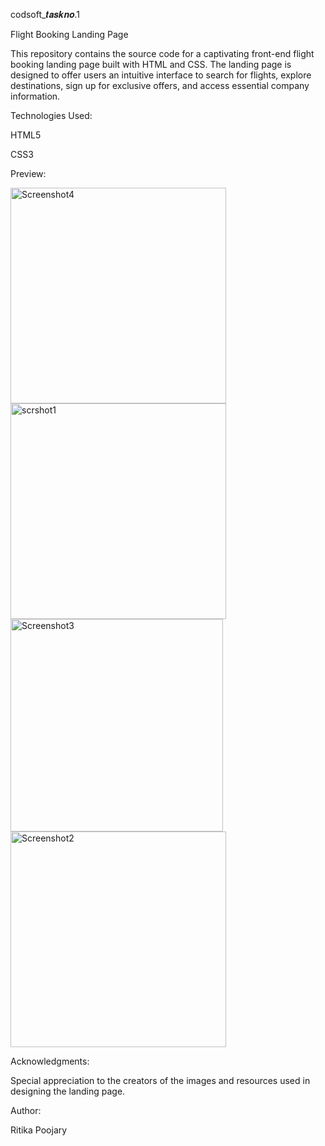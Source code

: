 codsoft_𝒕𝒂𝒔𝒌𝒏𝒐.1

Flight Booking Landing Page 

This repository contains the source code for a captivating front-end flight booking landing page built with HTML and CSS. The landing page is designed to offer users an intuitive interface to search for flights, explore destinations, sign up for exclusive offers, and access essential company information.

Technologies Used:

HTML5

CSS3

Preview:

<img width="345" alt="Screenshot4" src="https://github.com/webritgithub/codsoft_-1/assets/139633369/1bd84e23-8fd4-488d-9903-850089acf1e5">

<img width="345" alt="scrshot1" src="https://github.com/webritgithub/codsoft_-1/assets/139633369/d4a7752c-fdb5-42d1-8a18-cbce760e1751">

<img width="340" alt="Screenshot3" src="https://github.com/webritgithub/codsoft_-1/assets/139633369/dc120278-094d-41fc-a2bd-f700f7d38c1f">

<img width="345" alt="Screenshot2" src="https://github.com/webritgithub/codsoft_-1/assets/139633369/9d600d84-cfe1-41d7-9989-a83880cfe226">

Acknowledgments:

Special appreciation to the creators of the images and resources used in designing the landing page.

Author:

Ritika Poojary
